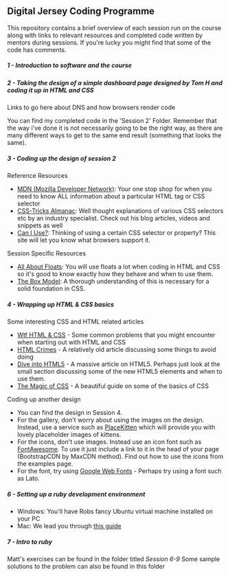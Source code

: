 ## Digital Jersey Coding Programme

This repository contains a brief overview of each session run on the course along with links to relevant resources and completed code written by mentors during sessions.  If you're lucky you might find that some of the code has comments.

##### 1 - Introduction to software and the course

##### 2 - Taking the design of a simple dashboard page designed by Tom H and coding it up in HTML and CSS

Links to go here about DNS and how browsers render code

You can find my completed code in the 'Session 2' Folder.  Remember that the way i've done it is not necessarily going to be the right way, as there are many different ways to get to the same end result (something that looks the same).

##### 3 - Coding up the design of session 2

Reference Resources
* [MDN (Mozilla Developer Network)](https://developer.mozilla.org/en-US/): Your one stop shop for when you need to know ALL information about a particular HTML tag or CSS selector
* [CSS-Tricks Almanac](https://css-tricks.com/almanac/): Well thought explanations of various CSS selectors etc by an industry specialist.  Check out his blog articles, videos and snippets as well
* [Can I Use?](http://caniuse.com/): Thinking of using a certain CSS selector or property? This site will let you know what browsers support it.

Session Specific Resources
* [All About Floats](https://css-tricks.com/all-about-floats/): You will use floats a lot when coding in HTML and CSS so it's good to know exactly how they behave and when to use them.
* [The Box Model](http://blog.teamtreehouse.com/box-sizing-secret-simple-css-layouts): A thorough understanding of this is necessary for a solid foundation in CSS.

##### 4 - Wrapping up HTML & CSS basics

Some interesting CSS and HTML related articles

* [Wtf HTML & CSS](http://wtfhtmlcss.com/) - Some common problems that you might encounter when starting out with HTML and CSS
* [HTML Crimes](http://line25.com/articles/10-html-tag-crimes-you-really-shouldnt-commit) - A relatively old article discussing some things to avoid doing
* [Dive into HTML5](http://diveintohtml5.info/semantics.html#new-elements) - A massive article on HTML5.  Perhaps just look at the small section discussing some of the new HTML5 elements and when to use them.
* [The Magic of CSS](http://adamschwartz.co/magic-of-css/) - A beautiful guide on some of the basics of CSS

Coding up another design
* You can find the design in Session 4.
* For the gallery, don't worry about using the images on the design. Instead, use a service such as [PlaceKitten](https://placekitten.com/) which will provide you with lovely placeholder images of kittens.
* For the icons, don't use images.  Instead use an icon font such as [FontAwesome](http://fortawesome.github.io/Font-Awesome/get-started/).   To use it just include a link to it in the head of your page (BootstrapCDN by MaxCDN method). Find out how to use the icons from the examples page.
* For the font, try using [Google Web Fonts](https://www.google.com/fonts) - Perhaps try using a font such as Lato.

##### 6 - Setting up a ruby development environment

* Windows: You'll have Robs fancy Ubuntu virtual machine installed on your PC
* Mac: We lead you through [this guide](http://railsapps.github.io/installrubyonrails-mac.html)

##### 7 - Intro to ruby

Matt's exercises can be found in the folder titled *Session 6-9*
Some sample solutions to the problem can also be found in this folder


